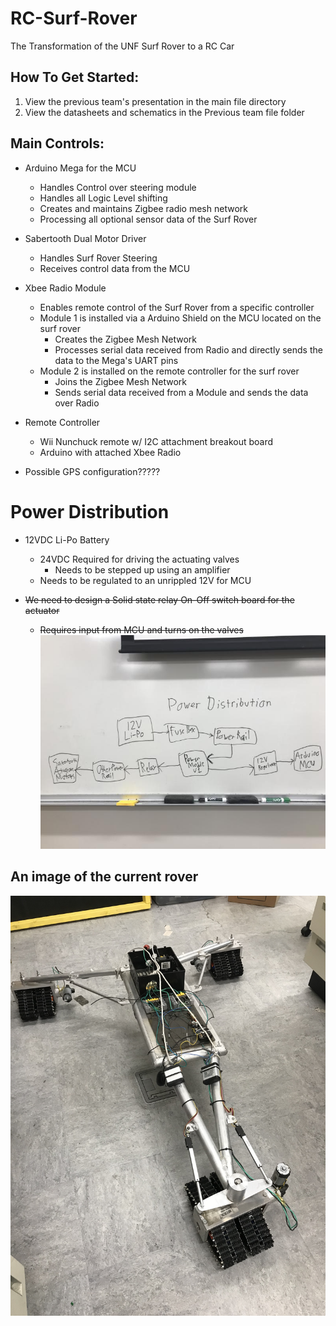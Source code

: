 # RC-Surf-Rover
The Transformation of the UNF Surf Rover to a RC Car

## How To Get Started:
1. View the previous team's presentation in the main file directory
2. View the datasheets and schematics in the Previous team file folder

## Main Controls:
* Arduino Mega for the MCU
  * Handles Control over steering module
  * Handles all Logic Level shifting
  * Creates and maintains Zigbee radio mesh network
  * Processing all optional sensor data of the Surf Rover
  
* Sabertooth Dual Motor Driver
  * Handles Surf Rover Steering
  * Receives control data from the MCU
  
* Xbee Radio Module
  * Enables remote control of the Surf Rover from a specific controller
  * Module 1 is installed via a Arduino Shield on the MCU located on the surf rover
    - Creates the Zigbee Mesh Network
    - Processes serial data received from Radio and directly sends the data to the Mega's UART pins 
  * Module 2 is installed on the remote controller for the surf rover
    - Joins the Zigbee Mesh Network
    - Sends serial data received from a Module and sends the data over Radio
    
* Remote Controller
  * Wii Nunchuck remote w/ I2C attachment breakout board
  * Arduino with attached Xbee Radio
  
* Possible GPS configuration?????
    
# Power Distribution
* 12VDC Li-Po Battery
  * 24VDC Required for driving the actuating valves
     * Needs to be stepped up using an amplifier
  * Needs to be regulated to an unrippled 12V for MCU
  
* ~~We need to design a Solid state relay On-Off switch board for the actuator~~
  * ~~Requires input from MCU and turns on the valves~~
![Power Distribution](https://github.com/UNF-IEEE-Student-Branch/RC-Surf-Rover/blob/main/media/images/Power_Distribution.jpg)

## An image of the current rover
![Surf Rover](https://github.com/UNF-IEEE-Student-Branch/RC-Surf-Rover/blob/main/media/images/IMG_3117.jpg)
